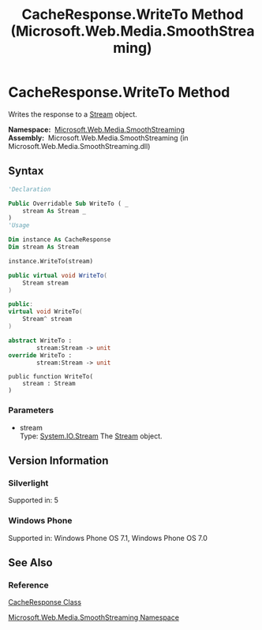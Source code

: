 ﻿---
title: CacheResponse.WriteTo Method  (Microsoft.Web.Media.SmoothStreaming)
TOCTitle: WriteTo Method
ms:assetid: M:Microsoft.Web.Media.SmoothStreaming.CacheResponse.WriteTo(System.IO.Stream)
ms:mtpsurl: https://msdn.microsoft.com/en-us/library/microsoft.web.media.smoothstreaming.cacheresponse.writeto(v=VS.95)
ms:contentKeyID: 46307643
ms.date: 05/31/2012
mtps_version: v=VS.95
f1_keywords:
- Microsoft.Web.Media.SmoothStreaming.CacheResponse.WriteTo
dev_langs:
- csharp
- jscript
- vb
- FSharp
- cpp
api_location:
- Microsoft.Web.Media.SmoothStreaming.dll
api_name:
- Microsoft.Web.Media.SmoothStreaming.CacheResponse.WriteTo
api_type:
- Managed
topic_type:
- apiref
- kbSyntax
product_family_name: VS
ROBOTS: INDEX,FOLLOW
---

# CacheResponse.WriteTo Method

Writes the response to a [Stream](https://msdn.microsoft.com/library/8f86tw9e\(v=vs.95\)) object.

**Namespace:**  [Microsoft.Web.Media.SmoothStreaming](microsoft-web-media-smoothstreaming-namespace_1.md)  
**Assembly:**  Microsoft.Web.Media.SmoothStreaming (in Microsoft.Web.Media.SmoothStreaming.dll)

## Syntax

```vb
'Declaration

Public Overridable Sub WriteTo ( _
    stream As Stream _
)
'Usage

Dim instance As CacheResponse
Dim stream As Stream

instance.WriteTo(stream)
```

```csharp
public virtual void WriteTo(
    Stream stream
)
```

```cpp
public:
virtual void WriteTo(
    Stream^ stream
)
```

``` fsharp
abstract WriteTo : 
        stream:Stream -> unit 
override WriteTo : 
        stream:Stream -> unit 
```

```jscript
public function WriteTo(
    stream : Stream
)
```

### Parameters

  - stream  
    Type: [System.IO.Stream](https://msdn.microsoft.com/library/8f86tw9e\(v=vs.95\))  
    The [Stream](https://msdn.microsoft.com/library/8f86tw9e\(v=vs.95\)) object.

## Version Information

### Silverlight

Supported in: 5  

### Windows Phone

Supported in: Windows Phone OS 7.1, Windows Phone OS 7.0  

## See Also

### Reference

[CacheResponse Class](cacheresponse-class-microsoft-web-media-smoothstreaming_1.md)

[Microsoft.Web.Media.SmoothStreaming Namespace](microsoft-web-media-smoothstreaming-namespace_1.md)


